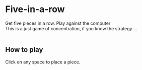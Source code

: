 # Five-in-a-row
Get five pieces in a row. Play against the computer<br>
This is a just game of concentration, if you know the strategy ...<br><br>
## How to play
Click on any space to place a piece.
